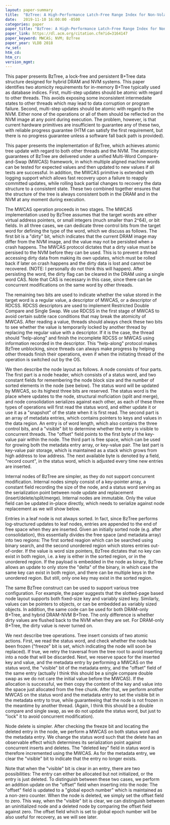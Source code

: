 ```yaml
---
layout: paper-summary
title:  "BzTree: A High-Performance Latch-Free Range Index for Non-Volatile Memory"
date:   2019-11-10 16:00:00 -0500
categories: paper
paper_title: "BzTree: A High-Performance Latch-Free Range Index for Non-Volatile Memory"
paper_link: https://dl.acm.org/citation.cfm?id=3164147
paper_keyword: MWCAS; NVM; BzTree
paper_year: VLDB 2018
rw_set:
htm_cd:
htm_cr:
version_mgmt:
---
```


This paper presents BzTree, a lock-free and persistent B+Tree data structure designed for hybrid DRAM and NVM systems.
This paper identifies two atomicity requirements for in-memory B+Tree typically used as database indices. First, multi-step
updates should be atomic with regard to other threads. This avoids exposing some inconsistent intermedaite states to other
threads which may lead to data corruption or program failure. Second, multi-step updates should be atomic with
regard to the NVM. Either none of the operations or all of them should be reflected on the NVM image at any point during
execution. The problem, however, is that current hardware primitives are insufficient to guarantee any of these two, with 
reliable progress guarantee (HTM can satisfy the first requirement, but there is no progress guarantee unless a software 
fall back path is provided). 

This paper presents the implementation of BzTree, which achieves atomic tree update with regard to both other threads and 
the NVM. The atomicity guarantees of BzTree are delivered under a unified Multi-Word Compare-and-Swap (MWCAS) framework, 
in which multiple aligned machine words can be tested for expected values and then updated to new values if all tests are 
successful. In addition, the MWCAS primitive is extended with logging support which allows fast recovery upon a failure 
to reapply committed updates, while rolling back partial changes to recovery the data structure to a consistent state. 
These two combined together ensures that the structure of the tree is always consistent both in the DRAM and in the NVM 
at any moment during execution.

The MWCAS operation proceeds in two stages. The MWCAS implementation used by BzTree assumes that the target words are
either virtual address pointers, or small integers (much smaller than 2^64), or bit fields. In all three cases, we 
can dedicate three control bits from the target word for defining the type of the word, which we discuss as follows. 
The first bit is a "dirty" bit, which indicates that the current DRAM image may differ from the NVM image, and the value
may not be persisted when a crash happens. The MWCAS protocol dictates that a dirty value must be persised to the NVM
before they can be used. This is to prevent a thread accessing dirty data from making its own updates, which must
be rolled back if later on crash happens and the dirty data is lost and cannot be recovered. (NOTE: I personally do not
think this will happen). After persisting the word, the dirty flag can be cleared in the DRAM using a single word CAS.
Note that CAS is necessary in this case, since there can be concurrent modifications on the same word by other threads.

The remaining two bits are used to indicate whether the value stored in the target word is a regular value, a descriptor
of MWCAS, or a descriptor of RDCSS. RDCSS descriptors are used to implement Restricted Double Compare and Single Swap.
We use RDCSS in the first stage of MWCAS to avoid certain subtle race conditions that may break the atomicity of MWCAS.
After reading a value, threads should always check these two bits to see whether the value is temporarily locked by another 
thread by replacing the regular value with a descriptor. If it is the case, the thread should "help-along" and finish the 
incomplete RDCSS or MWCAS using information recorded in the descriptor. This "help-along" protocol makes BzTree unblocking,
since threads can always make progress by helping other threads finish their operations, even if when the initiating thread
of the operation is switched out by the OS. 

We then describe the node layout as follows. A node consists of four parts. The first part is a node header, which consists 
of a status word, and two constant fields for remembering the node block size and the number of sorted elements in the node
(see below). The status word will be updated by MWCAS, so its highest three bits are reserved. The status word is the place
where updates to the node, structural moficiation (split and merge), and node consolidation serializes against each other,
as each of these three types of operations will first read the status word, and either update it or use it as a "snapshot"
of the state when it is first read. The second part is an array of metadata entries, which contains pointers to keys and values
in the data region. An entry is of word length, which also contains the three control bits, and a "visible" bit to determine
whether the entry is visible to concurrent threads. The "offset" field points to the first byte of the key-value pair
within the node. The third part is free space, which can be used for growing both the metadata entry array, or key-value pair.
The last part is key-value pair storage, which is maintained as a stack which grows from high address to low address.
The next available byte is denoted by a field, "record count", in the status word, which is adjusted every time new entries 
are inserted.

Internal nodes of BzTree are simpler, as they do not support concurrent modification. Internal nodes simply consist of 
a key-pointer array, a constant field recording the size of the node, and a status word serving as the serialization point
between node update and replacement (insert/delete/split/merge). Internal nodes are immutable. Only the value field can
be updated in-place directly, which needs to serialize against node replacement as we will show below.

Entries in a leaf node is not always sorted. In fact, since BzTree performs log-structured updates to leaf nodes, entries 
are appended to the end of free space when they are inserted. Given an initially sorted node (e.g. after consolidation), 
this essentially divides the free space (and metadata array) into two regions: The first sorted reagion which can be searched
using binary search, and the second unordered region which stores entries out-of-order. If the value is word size pointers,
BzTree dictates that no key can exist in both region, i.e. a key is either in the sorted region, or in the unordered region.
If the payload is embedded in the node as binary, BzTree allows an update to only store the "delta" of the binary, in
which case the same key can exist in both region, and there can be multiple keys in the unordered region. But still, only 
one key may exist in the sorted region.

The same BzTree construct can be used to support various tree configuration. For example, the paper suggests that the 
slotted-page based node layout supports both fixed-size key and variably sized key. Similarly, values can be pointers
to objects, or can be embedded as variably sized objects. In addition, the same code can be used for both DRAM-only
B+Tree, and hybrid DRAM-NVM B+Tree. The only difference is whether dirty values are flushed back to the NVM when they
are set. For DRAM-only B+Tree, the dirty value is never turned on.

We next describe tree operations. Tree insert consists of two atomic actions. First, we read the status word, and check
whether the node has been frozen ("freeze" bit is set, which indicating the node will soon be replaced). If true, we retry
the traversal from the tree root to avoid inserting into a node that will be discarded. Next, we reserve space for the 
inserted key and value, and the metadata entry by performing a MWCAS on the status word, the "visible" bit of the metadata 
entry, and the "offset" field of the same entry (actually I think this should be a single compare double swap as we
do not care the initial value before the MWCAS). If the allocation is successful, we then copy the content of the key
and value into the space just allocated from the free chunk. After that, we perform another MWCAS on the status word
and the metadata entry to set the visible bit in the metadata entry to true, while guaranteeing that the node is not 
frozen in the meantime by another thread. (Again, I think this should be a double compare and single swap, as we do
not update the status word, but just to "lock" it to avoid concurrent modification).

Node delete is simpler. After checking the freeze bit and locating the deleted entry in the node, we perform a MWCAS on 
both status word and the metadata entry. We change the status word such that the delete has an observable effect which
determines its serialization point against concurrent inserts and deletes. The "deleted key" field in status word is 
therefore incremented using the MWCAS. As for the metadata entry, we clear the "visible" bit to indicate that the entry
no longer exists.

Note that when the "visible" bit is clear in an entry, there are two possibilities: The entry can either be allocated
but not initialized, or the entry is just deleted. To distinguish between these two cases, we perform an addition update
on the "offset" field when inserting into the node: The "offset" field is updated to a "global epoch number" which is 
maintained as a non-zero counter. When the node is deleted, we simply set the offset field to zero. This way, when the 
"visible" bit is clear, we can distinguish between an uninitialized node and a deleted node by comparing the offset
field against zero. The offset field which is set to global epoch number will be also useful for recovery, as we will 
see later.
